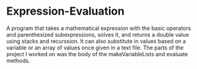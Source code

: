 # Expression-Evaluation
A program that takes a mathematical expression with the basic operators and parenthesized subexpressions, solves it, and returns a double value using stacks and recurssion.
It can also substitute in values based on a variable or an array of values once given in a text file.
The parts of the project I worked on was the body of the makeVariableLists and evaluate methods.

